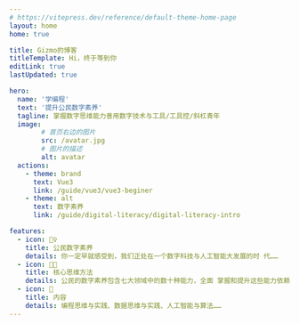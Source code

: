 ```yaml
---
# https://vitepress.dev/reference/default-theme-home-page
layout: home
home: true

title: Gizmo的博客
titleTemplate: Hi，终于等到你
editLink: true
lastUpdated: true

hero:
  name: '学编程'
  text: '提升公民数字素养'
  tagline: 掌握数字思维能力善用数字技术与工具/工具控/斜杠青年
  image:
        # 首页右边的图片
        src: /avatar.jpg
        # 图片的描述
        alt: avatar
  actions:
    - theme: brand
      text: Vue3
      link: /guide/vue3/vue3-beginer
    - theme: alt
      text: 数字素养
      link: /guide/digital-literacy/digital-literacy-intro

features:
  - icon: 🤹♀️
    title: 公民数字素养
    details: 你一定早就感受到，我们正处在一个数字科技与人工智能大发展的时 代……
  - icon: 👩🎨
    title: 核心思维方法
    details: 公民的数字素养包含七大领域中的数十种能力，全面 掌握和提升这些能力依赖于持续学习和掌握一组“核心思维方法”，包括探索 与创造、尝试与纠错、元认知、人本思维、分析思维、计算思维和数据思维、智能时代 的教师数字素养……
  - icon: 🧩
    title: 内容
    details: 编程思维与实践、数据思维与实践、人工智能与算法……
---
```




